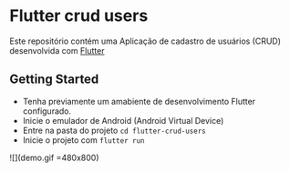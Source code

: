 # Flutter crud users
Este repositório contém uma Aplicação de cadastro de usuários (CRUD) desenvolvida com [Flutter](https://flutter.dev/)

## Getting Started

* Tenha previamente um amabiente de desenvolvimento Flutter configurado.
* Inicie o emulador de Android (Android Virtual Device)
* Entre na pasta do projeto  ```cd flutter-crud-users```
* Inicie o projeto com ```flutter run```

![](demo.gif =480x800)